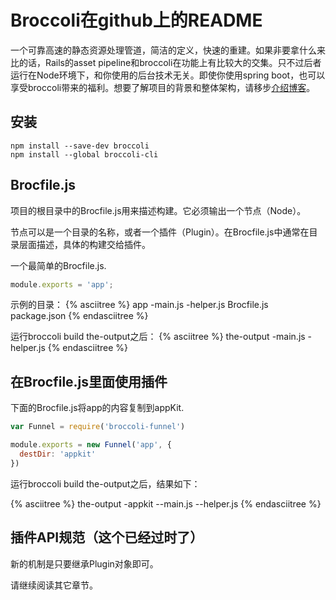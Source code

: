 # Broccoli在github上的README

一个可靠高速的静态资源处理管道，简洁的定义，快速的重建。如果非要拿什么来比的话，Rails的asset pipeline和broccoli在功能上有比较大的交集。只不过后者运行在Node环境下，和你使用的后台技术无关。即使你使用spring boot，也可以享受broccoli带来的福利。想要了解项目的背景和整体架构，请移步[介绍博客](https://www.solitr.com/blog/2014/02/broccoli-first-release/)。

## 安装

```shell
npm install --save-dev broccoli
npm install --global broccoli-cli
```
## Brocfile.js

项目的根目录中的Brocfile.js用来描述构建。它必须输出一个节点（Node）。

节点可以是一个目录的名称，或者一个插件（Plugin）。在Brocfile.js中通常在目录层面描述，具体的构建交给插件。

一个最简单的Brocfile.js.
```js
module.exports = 'app';
```

示例的目录：
{% asciitree %}
app
-main.js
-helper.js
Brocfile.js
package.json
{% endasciitree %}

运行broccoli build the-output之后：
{% asciitree %}
the-output
-main.js
-helper.js
{% endasciitree %}

## 在Brocfile.js里面使用插件

下面的Brocfile.js将app的内容复制到appKit.
```js
var Funnel = require('broccoli-funnel')

module.exports = new Funnel('app', {
  destDir: 'appkit'
})
```
运行broccoli build the-output之后，结果如下：

{% asciitree %}
the-output
-appkit
--main.js
--helper.js
{% endasciitree %}

## 插件API规范（这个已经过时了）

新的机制是只要继承Plugin对象即可。

请继续阅读其它章节。
